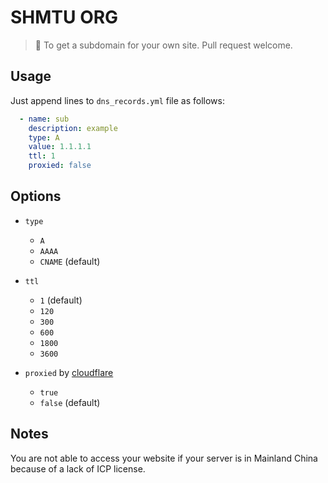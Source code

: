 # SHMTU ORG

> 🌈 To get a subdomain for your own site. Pull request welcome.

## Usage

Just append lines to `dns_records.yml` file as follows:

```yaml
  - name: sub
    description: example
    type: A
    value: 1.1.1.1
    ttl: 1
    proxied: false
```

## Options

- `type`
  - `A`
  - `AAAA`
  - `CNAME` (default)

- `ttl`
  - `1` (default)
  - `120`
  - `300`
  - `600`
  - `1800`
  - `3600`

- `proxied` by [cloudflare](https://www.cloudflare.com/zh-cn/)
  - `true`
  - `false` (default)

## Notes

You are not able to access your website if your server is in Mainland China because of a lack of ICP license.
